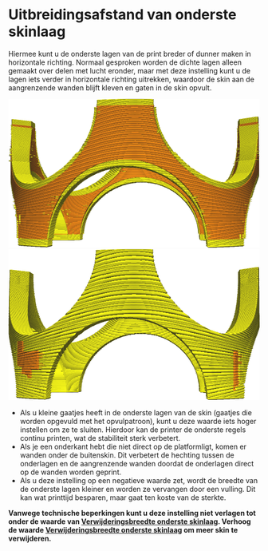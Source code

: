 Uitbreidingsafstand van onderste skinlaag
====
Hiermee kunt u de onderste lagen van de print breder of dunner maken in horizontale richting. Normaal gesproken worden de dichte lagen alleen gemaakt over delen met lucht eronder, maar met deze instelling kunt u de lagen iets verder in horizontale richting uitrekken, waardoor de skin aan de aangrenzende wanden blijft kleven en gaten in de skin opvult.

![Hoe een skin (de gele delen) er normaal gesproken uitziet](../../../articles/images/skin_preshrink_original.png)
![Buitenskin verlengd met 1 mm](../../../articles/images/expand_skins_expand_distance_1mm.png)

* Als u kleine gaatjes heeft in de onderste lagen van de skin (gaatjes die worden opgevuld met het opvulpatroon), kunt u deze waarde iets hoger instellen om ze te sluiten. Hierdoor kan de printer de onderste regels continu printen, wat de stabiliteit sterk verbetert.
* Als je een onderkant hebt die niet direct op de platformligt, komen er wanden onder de buitenskin. Dit verbetert de hechting tussen de onderlagen en de aangrenzende wanden doordat de onderlagen direct op de wanden worden geprint.
* Als u deze instelling op een negatieve waarde zet, wordt de breedte van de onderste lagen kleiner en worden ze vervangen door een vulling. Dit kan wat printtijd besparen, maar gaat ten koste van de sterkte.

**Vanwege technische beperkingen kunt u deze instelling niet verlagen tot onder de waarde van [Verwijderingsbreedte onderste skinlaag](bottom_skin_preshrink.md). Verhoog de waarde [Verwijderingsbreedte onderste skinlaag](bottom_skin_preshrink.md) om meer skin te verwijderen.**